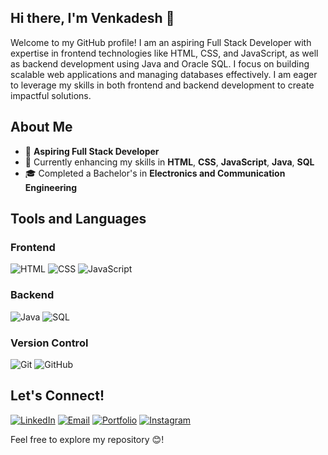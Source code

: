 ## Hi there, I'm Venkadesh 👋
Welcome to my GitHub profile! I am an aspiring Full Stack Developer with expertise in frontend technologies like HTML, CSS, and JavaScript, as well as backend development using Java and Oracle SQL. I focus on building scalable web applications and managing databases effectively. I am eager to leverage my skills in both frontend and backend development to create impactful solutions.

## About Me
- 💼 **Aspiring Full Stack Developer**
- 🌱 Currently enhancing my skills in **HTML**, **CSS**, **JavaScript**, **Java**, **SQL**
- 🎓 Completed a Bachelor's in **Electronics and Communication Engineering**

## Tools and Languages

### Frontend
![HTML](https://img.shields.io/badge/HTML-FF4500?style=flat&logo=html5&logoColor=white)
![CSS](https://img.shields.io/badge/CSS-1572B6?style=flat&logo=css3&logoColor=white)
![JavaScript](https://img.shields.io/badge/JavaScript-F7DF1E?style=flat&logo=javascript&logoColor=black)

### Backend
![Java](https://img.shields.io/badge/Java-007396?style=flat&logo=java&logoColor=white)
![SQL](https://img.shields.io/badge/SQL-4479A1?style=flat&logo=postgresql&logoColor=white)

### Version Control
![Git](https://img.shields.io/badge/Git-F1502F?style=flat&logo=git&logoColor=white)
![GitHub](https://img.shields.io/badge/GitHub-181717?style=flat&logo=github&logoColor=white)

## Let's Connect!
[![LinkedIn](https://img.shields.io/badge/LinkedIn-0077B5?style=flat&logo=linkedin&logoColor=white)](https://www.linkedin.com/in/venkadesh-developer/)
[![Email](https://img.shields.io/badge/Email-D14836?style=flat&logo=gmail&logoColor=white)](mailto:venkadesh1102@gmail.com)
[![Portfolio](https://img.shields.io/badge/Portfolio-000000?style=flat&logo=github&logoColor=white)](https://venkadesh-11.github.io/)
[![Instagram](https://img.shields.io/badge/Instagram-000000?style=flat&logo=instagram&logoColor=white)](https://www.instagram.com/venkat.11._/)


Feel free to explore my repository 😊!
